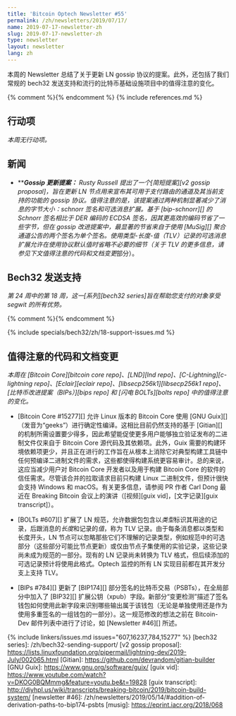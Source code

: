 ```yaml
---
title: 'Bitcoin Optech Newsletter #55'
permalink: /zh/newsletters/2019/07/17/
name: 2019-07-17-newsletter-zh
slug: 2019-07-17-newsletter-zh
type: newsletter
layout: newsletter
lang: zh
---
```

本周的 Newsletter 总结了关于更新 LN gossip 协议的提案。此外，还包括了我们常规的 bech32 发送支持和流行的比特币基础设施项目中的值得注意的变化。

{% comment %}<!-- include references.md below the fold but above any Jekyll/Liquid variables-->{% endcomment %}
{% include references.md %}

## 行动项

*本周无行动项。*

## 新闻

- **<!--gossip-update-proposal-->****Gossip 更新提案：** Rusty Russell 提出了一个[简短提案][v2 gossip proposal]，旨在更新 LN 节点用来宣布其可用于支付路由的通道及其当前支持的功能的 gossip 协议。值得注意的是，该提案通过两种机制显著减少了消息的字节大小：schnorr 签名和可选消息扩展。基于 [bip-schnorr][] 的 Schnorr 签名相比于 DER 编码的 ECDSA 签名，因其更高效的编码节省了一些字节，但在 gossip 改进提案中，最显著的节省来自于使用 [MuSig][] 聚合通道公告的两个签名为单个签名。使用类型-长度-值（TLV）记录的可选消息扩展允许在使用协议默认值时省略不必要的细节（关于 TLV 的更多信息，请参见下文*值得注意的代码和文档变更*部分）。

## Bech32 发送支持

*第 24 周中的第 18 周，这一[系列][bech32 series]旨在帮助您支付的对象享受 segwit 的所有优势。*

{% comment %}<!-- weekly reminder for harding: check Bech32 Adoption
wiki page for changes -->{% endcomment %}

{% include specials/bech32/zh/18-support-issues.md %}

## 值得注意的代码和文档变更

*本周在 [Bitcoin Core][bitcoin core repo]、[LND][lnd repo]、[C-Lightning][c-lightning repo]、[Eclair][eclair repo]、[libsecp256k1][libsecp256k1 repo]、[比特币改进提案（BIPs）][bips repo] 和 [闪电 BOLTs][bolts repo] 中的值得注意的变化。*

- [Bitcoin Core #15277][] 允许 Linux 版本的 Bitcoin Core 使用 [GNU Guix][]（发音为“geeks”）进行确定性编译。这相比目前仍然支持的基于 [Gitian][] 的机制所需设置要少得多，因此希望能促使更多用户能够独立验证发布的二进制文件仅来自于 Bitcoin Core 源代码及其依赖项。此外，Guix 需要的构建环境依赖项更少，并且正在进行的工作旨在从根本上消除它对典型构建工具链中任何预编译二进制文件的需求，这些都使得构建系统更容易审计。总的来说，这应当减少用户对 Bitcoin Core 开发者以及用于构建 Bitcoin Core 的软件的信任需求。尽管该合并的拉取请求目前只构建 Linux 二进制文件，但预计很快会支持 Windows 和 macOS。有关更多信息，请参阅 PR 作者 Carl Dong 最近在 Breaking Bitcoin 会议上的演讲（[视频][guix vid]，[文字记录][guix transcript]）。

- [BOLTs #607][] 扩展了 LN 规范，允许数据包包含以*类型*标识其用途的记录，后跟消息的*长度*和记录的*值*，称为 TLV 记录。由于每条消息都以类型和长度开头，LN 节点可以忽略那些它们不理解的记录类型，例如规范中的可选部分（这些部分可能比节点更新）或仅由节点子集使用的实验记录，这些记录尚未成为规范的一部分。现有的 LN 记录尚未转换为 TLV 格式，但后续添加的可选记录预计将使用此格式。Optech 监控的所有 LN 实现目前都在其开发分支上支持 TLV。

- [BIPs #784][] 更新了 [BIP174][] 部分签名的比特币交易（PSBTs），在全局部分中加入了 [BIP32][] 扩展公钥（xpub）字段。新部分“变更检测”描述了签名钱包如何使用此新字段来识别哪些输出属于该钱包（无论是单独使用还是作为使用多重签名的一组钱包的一部分）。这一规范修改的想法之前在 Bitcoin-Dev 邮件列表中进行了讨论，如 [Newsletter #46][] 所述。

{% include linkers/issues.md issues="607,16237,784,15277" %}
[bech32 series]: /zh/bech32-sending-support/
[v2 gossip proposal]: https://lists.linuxfoundation.org/pipermail/lightning-dev/2019-July/002065.html
[Gitian]: https://github.com/devrandom/gitian-builder
[GNU Guix]: https://www.gnu.org/software/guix/
[guix vid]: https://www.youtube.com/watch?v=DKOG0BQMmmg&feature=youtu.be&t=19828
[guix transcript]: http://diyhpl.us/wiki/transcripts/breaking-bitcoin/2019/bitcoin-build-system/
[newsletter #46]: /zh/newsletters/2019/05/14/#addition-of-derivation-paths-to-bip174-psbts
[musig]: https://eprint.iacr.org/2018/068
